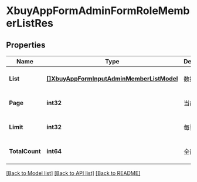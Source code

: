 # XbuyAppFormAdminFormRoleMemberListRes

## Properties
Name | Type | Description | Notes
------------ | ------------- | ------------- | -------------
**List** | [**[]XbuyAppFormInputAdminMemberListModel**](xbuy.app.form.input.AdminMemberListModel.md) | 数据列表 | [optional] [default to null]
**Page** | **int32** | 当前页码 | [optional] [default to 1]
**Limit** | **int32** | 每页数量 | [optional] [default to 10]
**TotalCount** | **int64** | 全部数据量 | [optional] [default to null]

[[Back to Model list]](../README.md#documentation-for-models) [[Back to API list]](../README.md#documentation-for-api-endpoints) [[Back to README]](../README.md)

